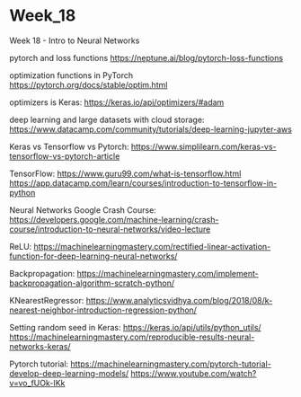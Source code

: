 # Week_18
Week 18 - Intro to Neural Networks

pytorch and loss functions
 https://neptune.ai/blog/pytorch-loss-functions

optimization functions in PyTorch
https://pytorch.org/docs/stable/optim.html

optimizers is Keras:
https://keras.io/api/optimizers/#adam

deep learning and large datasets with cloud storage:
https://www.datacamp.com/community/tutorials/deep-learning-jupyter-aws

Keras vs Tensorflow vs Pytorch:
https://www.simplilearn.com/keras-vs-tensorflow-vs-pytorch-article

TensorFlow:
https://www.guru99.com/what-is-tensorflow.html
https://app.datacamp.com/learn/courses/introduction-to-tensorflow-in-python

Neural Networks Google Crash Course:
https://developers.google.com/machine-learning/crash-course/introduction-to-neural-networks/video-lecture

ReLU:
https://machinelearningmastery.com/rectified-linear-activation-function-for-deep-learning-neural-networks/

Backpropagation:
https://machinelearningmastery.com/implement-backpropagation-algorithm-scratch-python/

KNearestRegressor:
https://www.analyticsvidhya.com/blog/2018/08/k-nearest-neighbor-introduction-regression-python/

Setting random seed in Keras:
https://keras.io/api/utils/python_utils/
https://machinelearningmastery.com/reproducible-results-neural-networks-keras/

Pytorch tutorial:
https://machinelearningmastery.com/pytorch-tutorial-develop-deep-learning-models/
https://www.youtube.com/watch?v=vo_fUOk-IKk